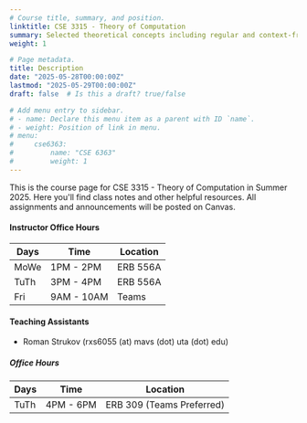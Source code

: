 ```yaml
---
# Course title, summary, and position.
linktitle: CSE 3315 - Theory of Computation
summary: Selected theoretical concepts including regular and context-free languages, finite state and pushdown automata, Turing machines, computability, and complexity theory.
weight: 1

# Page metadata.
title: Description
date: "2025-05-28T00:00:00Z"
lastmod: "2025-05-29T00:00:00Z"
draft: false  # Is this a draft? true/false

# Add menu entry to sidebar.
# - name: Declare this menu item as a parent with ID `name`.
# - weight: Position of link in menu.
# menu:
#     cse6363:
#         name: "CSE 6363"
#         weight: 1
---
```


This is the course page for CSE 3315 - Theory of Computation in Summer 2025. Here you'll find class notes and other helpful resources. All assignments and announcements will be posted on Canvas.

#### Instructor Office Hours

| Days | Time       | Location |
| ---- | ---------- | -------- |
| MoWe | 1PM - 2PM  | ERB 556A |
| TuTh | 3PM - 4PM  | ERB 556A |
| Fri  | 9AM - 10AM | Teams    |

#### Teaching Assistants

- Roman Strukov (rxs6055 (at) mavs (dot) uta (dot) edu)

##### Office Hours

| Days | Time      | Location                  |
| ---- | --------- | ------------------------- |
| TuTh | 4PM - 6PM | ERB 309 (Teams Preferred) |